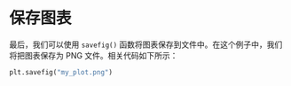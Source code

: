 # 保存图表

最后，我们可以使用 `savefig()` 函数将图表保存到文件中。在这个例子中，我们将把图表保存为 PNG 文件。相关代码如下所示：

```python
plt.savefig("my_plot.png")
```
